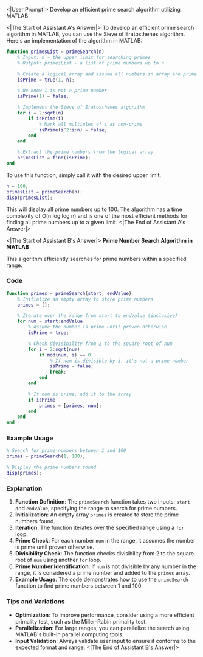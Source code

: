 <|User Prompt|>
Develop an efficient prime search algorithm utilizing MATLAB.

<|The Start of Assistant A's Answer|>
To develop an efficient prime search algorithm in MATLAB, you can use the Sieve of Eratosthenes algorithm. Here's an implementation of the algorithm in MATLAB:

```matlab
function primesList = primeSearch(n)
    % Input: n - the upper limit for searching primes
    % Output: primesList - a list of prime numbers up to n

    % Create a logical array and assume all numbers in array are prime
    isPrime = true(1, n);

    % We know 1 is not a prime number
    isPrime(1) = false;

    % Implement the Sieve of Eratosthenes algorithm
    for i = 2:sqrt(n)
        if isPrime(i)
            % Mark all multiples of i as non-prime
            isPrime(i^2:i:n) = false;
        end
    end

    % Extract the prime numbers from the logical array
    primesList = find(isPrime);
end
```

To use this function, simply call it with the desired upper limit:

```matlab
n = 100;
primesList = primeSearch(n);
disp(primesList);
```

This will display all prime numbers up to 100. The algorithm has a time complexity of O(n log log n) and is one of the most efficient methods for finding all prime numbers up to a given limit.
<|The End of Assistant A's Answer|>

<|The Start of Assistant B's Answer|>
**Prime Number Search Algorithm in MATLAB**

This algorithm efficiently searches for prime numbers within a specified range.

### **Code**

```matlab
function primes = primeSearch(start, endValue)
    % Initialize an empty array to store prime numbers
    primes = [];

    % Iterate over the range from start to endValue (inclusive)
    for num = start:endValue
        % Assume the number is prime until proven otherwise
        isPrime = true;

        % Check divisibility from 2 to the square root of num
        for i = 2:sqrt(num)
            if mod(num, i) == 0
                % If num is divisible by i, it's not a prime number
                isPrime = false;
                break;
            end
        end

        % If num is prime, add it to the array
        if isPrime
            primes = [primes, num];
        end
    end
end
```

### **Example Usage**

```matlab
% Search for prime numbers between 1 and 100
primes = primeSearch(1, 100);

% Display the prime numbers found
disp(primes);
```

### **Explanation**

1.  **Function Definition**: The `primeSearch` function takes two inputs: `start` and `endValue`, specifying the range to search for prime numbers.
2.  **Initialization**: An empty array `primes` is created to store the prime numbers found.
3.  **Iteration**: The function iterates over the specified range using a `for` loop.
4.  **Prime Check**: For each number `num` in the range, it assumes the number is prime until proven otherwise.
5.  **Divisibility Check**: The function checks divisibility from 2 to the square root of `num` using another `for` loop.
6.  **Prime Number Identification**: If `num` is not divisible by any number in the range, it is considered a prime number and added to the `primes` array.
7.  **Example Usage**: The code demonstrates how to use the `primeSearch` function to find prime numbers between 1 and 100.

### **Tips and Variations**

-   **Optimization**: To improve performance, consider using a more efficient primality test, such as the Miller-Rabin primality test.
-   **Parallelization**: For large ranges, you can parallelize the search using MATLAB's built-in parallel computing tools.
-   **Input Validation**: Always validate user input to ensure it conforms to the expected format and range.
<|The End of Assistant B's Answer|>
